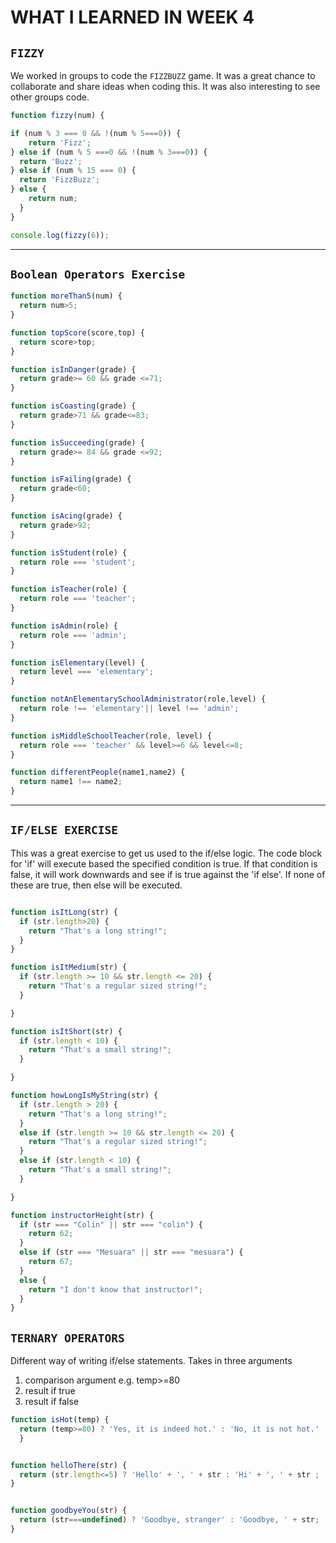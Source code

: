 # **WHAT I LEARNED IN  WEEK 4** 


## `FIZZY`
We worked in groups to code the `FIZZBUZZ` game. It was a great chance to collaborate and share ideas when coding this. It was also interesting to see other groups code. 

```javascript
function fizzy(num) {

if (num % 3 === 0 && !(num % 5===0)) {
    return 'Fizz';
} else if (num % 5 ===0 && !(num % 3===0)) {
  return 'Buzz';
} else if (num % 15 === 0) {
  return 'FizzBuzz';
} else {
    return num;
  }
}

console.log(fizzy(6));
```
___

## `Boolean Operators Exercise `


```javascript
function moreThan5(num) {
  return num>5;
}

function topScore(score,top) {
  return score>top;
}

function isInDanger(grade) {
  return grade>= 60 && grade <=71;
}

function isCoasting(grade) {
  return grade>71 && grade<=83;
}

function isSucceeding(grade) {
  return grade>= 84 && grade <=92;
}

function isFailing(grade) {
  return grade<60;
}

function isAcing(grade) {
  return grade>92;
}

function isStudent(role) {
  return role === 'student';
}

function isTeacher(role) {
  return role === 'teacher';
}

function isAdmin(role) {
  return role === 'admin';
}

function isElementary(level) {
  return level === 'elementary';
}

function notAnElementarySchoolAdministrator(role,level) {
  return role !== 'elementary'|| level !== 'admin';
}

function isMiddleSchoolTeacher(role, level) {
  return role === 'teacher' && level>=6 && level<=8;
}

function differentPeople(name1,name2) {
  return name1 !== name2;
}
```
___

## `IF/ELSE EXERCISE`

This was a great exercise to get us used to the if/else logic. 
The code block for 'if' will execute based the specified condition is true. If that condition is false, it will work downwards and see if is true against the 'if else'. If none of these are true, then else will be executed.  

```javascript

function isItLong(str) {
  if (str.length>20) {
    return "That's a long string!";
  }
}

function isItMedium(str) {
  if (str.length >= 10 && str.length <= 20) {
    return "That's a regular sized string!";
  }

}

function isItShort(str) {
  if (str.length < 10) {
    return "That's a small string!";
  }

}

function howLongIsMyString(str) {
  if (str.length > 20) {
    return "That's a long string!";
  }
  else if (str.length >= 10 && str.length <= 20) {
    return "That's a regular sized string!";
  }
  else if (str.length < 10) {
    return "That's a small string!"; 
  }

}

function instructorHeight(str) {
  if (str === "Colin" || str === "colin") {
    return 62;
  }
  else if (str === "Mesuara" || str === "mesuara") {
    return 67;
  }
  else {
    return "I don't know that instructor!";
  }
}
```

## `TERNARY OPERATORS`

Different way of writing if/else statements. Takes in three arguments
1. comparison argument e.g. temp>=80
2. result if true
3. result if false 

```javascript
function isHot(temp) {
  return (temp>=80) ? 'Yes, it is indeed hot.' : 'No, it is not hot.'
  }


function helloThere(str) {
  return (str.length<=5) ? 'Hello' + ', ' + str : 'Hi' + ', ' + str ;
}


function goodbyeYou(str) {
  return (str===undefined) ? 'Goodbye, stranger' : 'Goodbye, ' + str;
}
```